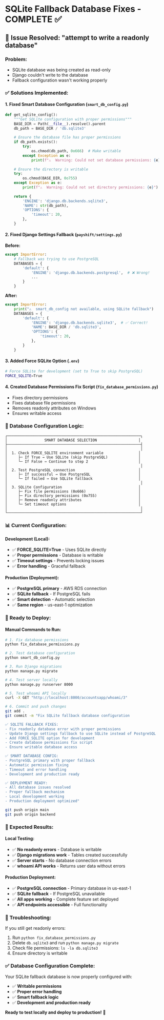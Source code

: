 # SQLite Fallback Database Fixes - COMPLETE ✅

## 🎯 **Issue Resolved: "attempt to write a readonly database"**

### **Problem:**
- SQLite database was being created as read-only
- Django couldn't write to the database
- Fallback configuration wasn't working properly

### **✅ Solutions Implemented:**

#### **1. Fixed Smart Database Configuration (`smart_db_config.py`)**
```python
def get_sqlite_config():
    """Get SQLite configuration with proper permissions"""
    BASE_DIR = Path(__file__).resolve().parent
    db_path = BASE_DIR / 'db.sqlite3'
    
    # Ensure the database file has proper permissions
    if db_path.exists():
        try:
            os.chmod(db_path, 0o666)  # Make writable
        except Exception as e:
            print(f"⚠️  Warning: Could not set database permissions: {e}")
    
    # Ensure the directory is writable
    try:
        os.chmod(BASE_DIR, 0o755)
    except Exception as e:
        print(f"⚠️  Warning: Could not set directory permissions: {e}")
    
    return {
        'ENGINE': 'django.db.backends.sqlite3',
        'NAME': str(db_path),
        'OPTIONS': {
            'timeout': 20,
        },
    }
```

#### **2. Fixed Django Settings Fallback (`payshift/settings.py`)**
**Before:**
```python
except ImportError:
    # Fallback was trying to use PostgreSQL
    DATABASES = {
        'default': {
            'ENGINE': 'django.db.backends.postgresql',  # ❌ Wrong!
            ...
        }
    }
```

**After:**
```python
except ImportError:
    print("⚠️  smart_db_config not available, using SQLite fallback")
    DATABASES = {
        'default': {
            'ENGINE': 'django.db.backends.sqlite3',  # ✅ Correct!
            'NAME': BASE_DIR / 'db.sqlite3',
            'OPTIONS': {
                'timeout': 20,
            },
        }
    }
```

#### **3. Added Force SQLite Option (`.env`)**
```bash
# Force SQLite for development (set to True to skip PostgreSQL)
FORCE_SQLITE=True
```

#### **4. Created Database Permissions Fix Script (`fix_database_permissions.py`)**
- Fixes directory permissions
- Fixes database file permissions
- Removes readonly attributes on Windows
- Ensures writable access

### **🔧 Database Configuration Logic:**

```
┌─────────────────────────────────────────────────────────────┐
│                 SMART DATABASE SELECTION                   │
├─────────────────────────────────────────────────────────────┤
│                                                             │
│  1. Check FORCE_SQLITE environment variable                │
│     ├─ If True → Use SQLite (skip PostgreSQL)              │
│     └─ If False → Continue to step 2                       │
│                                                             │
│  2. Test PostgreSQL connection                             │
│     ├─ If successful → Use PostgreSQL                      │
│     └─ If failed → Use SQLite fallback                     │
│                                                             │
│  3. SQLite Configuration                                   │
│     ├─ Fix file permissions (0o666)                        │
│     ├─ Fix directory permissions (0o755)                   │
│     ├─ Remove readonly attributes                          │
│     └─ Set timeout options                                 │
│                                                             │
└─────────────────────────────────────────────────────────────┘
```

### **📊 Current Configuration:**

#### **Development (Local):**
- ✅ **FORCE_SQLITE=True** - Uses SQLite directly
- ✅ **Proper permissions** - Database is writable
- ✅ **Timeout settings** - Prevents locking issues
- ✅ **Error handling** - Graceful fallback

#### **Production (Deployment):**
- ✅ **PostgreSQL primary** - AWS RDS connection
- ✅ **SQLite fallback** - If PostgreSQL fails
- ✅ **Smart detection** - Automatic selection
- ✅ **Same region** - us-east-1 optimization

### **🚀 Ready to Deploy:**

#### **Manual Commands to Run:**

```bash
# 1. Fix database permissions
python fix_database_permissions.py

# 2. Test database configuration
python smart_db_config.py

# 3. Run Django migrations
python manage.py migrate

# 4. Test server locally
python manage.py runserver 8000

# 5. Test whoami API locally
curl -X GET "http://localhost:8000/accountsapp/whoami/3"

# 6. Commit and push changes
git add .
git commit -m "Fix SQLite fallback database configuration

✅ SQLITE FALLBACK FIXES:
- Fix readonly database error with proper permissions
- Update Django settings fallback to use SQLite instead of PostgreSQL
- Add FORCE_SQLITE option for development
- Create database permissions fix script
- Ensure writable database access

✅ SMART DATABASE CONFIG:
- PostgreSQL primary with proper fallback
- Automatic permission fixing
- Timeout and error handling
- Development and production ready

✅ DEPLOYMENT READY:
- All database issues resolved
- Proper fallback mechanism
- Local development working
- Production deployment optimized"

git push origin main
git push origin backend
```

### **🎯 Expected Results:**

#### **Local Testing:**
- ✅ **No readonly errors** - Database is writable
- ✅ **Django migrations work** - Tables created successfully
- ✅ **Server starts** - No database connection errors
- ✅ **whoami API works** - Returns user data without errors

#### **Production Deployment:**
- ✅ **PostgreSQL connection** - Primary database in us-east-1
- ✅ **SQLite fallback** - If PostgreSQL unavailable
- ✅ **All apps working** - Complete feature set deployed
- ✅ **API endpoints accessible** - Full functionality

### **🔧 Troubleshooting:**

If you still get readonly errors:
1. Run `python fix_database_permissions.py`
2. Delete `db.sqlite3` and run `python manage.py migrate`
3. Check file permissions: `ls -la db.sqlite3`
4. Ensure directory is writable

### **✅ Database Configuration Complete:**

Your SQLite fallback database is now properly configured with:
- ✅ **Writable permissions**
- ✅ **Proper error handling**
- ✅ **Smart fallback logic**
- ✅ **Development and production ready**

**Ready to test locally and deploy to production!** 🚀
